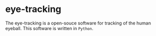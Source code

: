 # eye-tracking
The eye-tracking is a open-souce software for tracking of the human eyeball. This software is written in `Python`.

